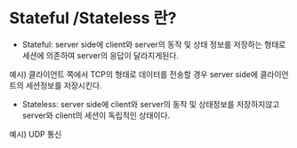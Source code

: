 # Stateful /Stateless 란?

* Stateful: server side에 client와 server의 동작 및 상태 정보를 저장하는 형태로 세션에 의존하여 server의 응답이 달라지게된다.

예시) 클라이언트 쪽에서 TCP의 형태로 데이터를 전송할 경우 server side에 클라이언트의 세션정보를 저장시킨다.

* Stateless: server side에 client와 server의 동작 및 상태정보를 저장하지않고 server와 client의 세션이 독립적인 상태이다.

예시) UDP 통신